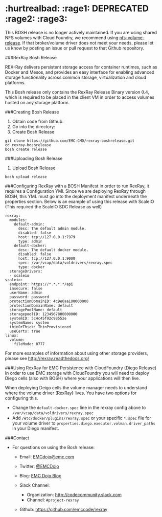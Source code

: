 # :hurtrealbad: :rage1: DEPRECATED :rage2: :rage3:
This BOSH release is no longer actively maintained.  If you are using shared NFS volumes with Cloud Foundry, we recommend using [nfs-volume-release](https://github.com/cloudfoundry-incubator/nfs-volume-release).  If that broker/volume driver does not meet your needs, please let us know by posting an issue or pull request to that Github repository.

###RexRay Bosh Release

REX-Ray delivers persistent storage access for container runtimes, such as Docker and Mesos, and provides an easy interface for enabling advanced storage functionality across common storage, virtualization and cloud platforms. 

This Bosh release only contains the RexRay Release Binary version 0.4, which is required to be placed in the client VM in order to access volumes hosted on any storage platform.

###Creating Bosh Release
 
 1. Obtain code from Github: 
 2. Go into the directory: 
 3. Create Bosh Release
 
 ```
 git clone https://github.com/EMC-CMD/rexray-boshrelease.git
 cd rexray-boshrelease
 bosh create release
 ```
###Uploading Bosh Release
 1. Upload Bosh Release
 
 ``` bosh upload release ```
 
###Configuring RexRay with a BOSH Manifest
In order to run RexRay, it requires a Configuration YMl. Since we are deploying RexRay through BOSH, this YML must go into the deployment manifest underneath the properties section. Below is an example of using this release with ScaleIO (This required the ScaleIO SDC Release as well)

```
rexray:
  modules:
    default-admin:
      desc: The default admin module.
      disabled: false
      host: tcp://127.0.0.1:7979
      type: admin
    default-docker:
      desc: The default docker module.
      disabled: false
      host: tcp://127.0.0.1:9000
      spec: /var/vcap/data/voldrivers/rexray.spec 
      type: docker
  storageDrivers:
  - scaleio
scaleio:
  endpoint: https://*.*.*.*/api
  insecure: false
  userName: admin
  password: password
  protectionDomainID: 4c9e0aa100000000
  protectionDomainName: default    
  storagePoolName: default    
  storagepoolID: 1234567800000000
  systemID: 5c4c45f02c98552e
  systemName: system
  thinOrThick: ThinProvisioned
  useCerts: true
linux:
  volume:
    fileMode: 0777  
```

For more examples of information about using other storage providers, please see <http://rexray.readthedocs.org/>

###Using RexRay for EMC Persistence with CloudFoundry (Diego Release)
In order to use EMC storage with CloudFoundry you will need to deploy Diego cells (also with BOSH) where your applications will then live. 

When deploying Deigo cells the volume manager needs to understand where the volume driver (RexRay) lives. You have two options for configuring this.

-  Change the `default-docker.spec` line in the rexray config above to `/var/vcap/data/voldrivers/rexray.spec`
-  Add `/etc/docker/plugins/rexray.spec` or your specific `*.spec` file for your volume driver to `properties.diego.executor.volman.driver_paths` in your Diego manifest.  
  
###Contact
- For questions on using the Bosh release:
	- Email: [EMCdojo@emc.com](mailto:EMCdojo@emc.com) 
	- Twitter: [@EMCDojo](https://twitter.com/hashtag/emcdojo)
	- Blog: [EMC Dojo Blog](dojoblog.emc.com)
	- Slack Channel:
  		- Organization: <http://codecommunity.slack.com>
  		- Channel: `#project-rexray`
  
	- Github: <https://github.com/emccode/rexray>

 
 
 
 

 
